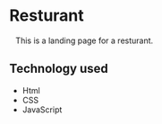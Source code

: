 # Resturant
``
``
This is a landing page for a resturant.
``
``
## Technology used
* Html
* CSS
* JavaScript
